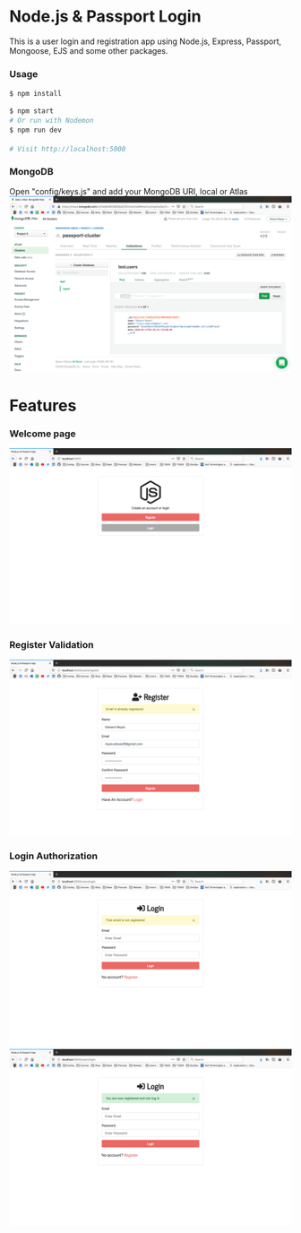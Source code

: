 # Node.js & Passport Login

This is a user login and registration app using Node.js, Express, Passport, Mongoose, EJS and some other packages.

### Usage

```sh
$ npm install
```

```sh
$ npm start
# Or run with Nodemon
$ npm run dev

# Visit http://localhost:5000
```

### MongoDB

Open "config/keys.js" and add your MongoDB URI, local or Atlas
![Submit Form Disabled](assets/mongodb-users.png)



# Features
### Welcome page
![Submit Form Disabled](assets/welcome.png)
### Register Validation
![Submit Form Disabled](assets/register-auth.png)
### Login Authorization
![Submit Form Disabled](assets/login-email-auth.png)
![Submit Form Disabled](assets/login-succesful.png)







